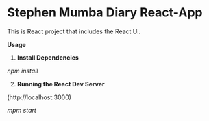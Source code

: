 # Stephen Mumba Diary React-App

This is React project that includes the React Ui.

**Usage**

1. **Install Dependencies**

_npm install_

2. **Running the React Dev Server**

(http://localhost:3000)

_mpm start_

